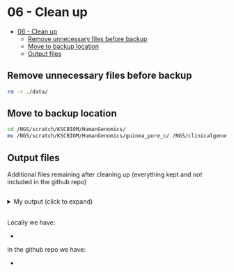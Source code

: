 # 06 - Clean up

- [06 - Clean up](#06---clean-up)
  - [Remove unnecessary files before backup](#remove-unnecessary-files-before-backup)
  - [Move to backup location](#move-to-backup-location)
  - [Output files](#output-files)

## Remove unnecessary files before backup

```bash
rm -r ./data/

```

## Move to backup location

```bash
cd /NGS/scratch/KSCBIOM/HumanGenomics/
mv /NGS/scratch/KSCBIOM/HumanGenomics/guinea_pore_c/ /NGS/clinicalgenomics/archive/2022/analyses/
```

## Output files

Additional files remaining after cleaning up (everything kept and *not* included in the github repo)

```bash

```

<details><summary markdown="span">My output (click to expand)</summary>

```bash

```

</details>
<br/>

Locally we have:

- 

In the github repo we have:

- 
